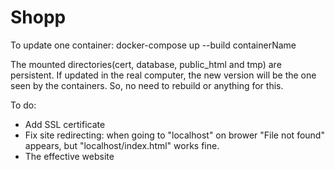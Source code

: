 # Shopp
To update one container: docker-compose up --build containerName

The mounted directories(cert, database, public_html and tmp) are persistent. If updated in the real computer, the new version will be the one seen by the containers. So, no need to rebuild or anything for this.

To do:
- Add SSL certificate
- Fix site redirecting: when going to "localhost" on brower "File not found" appears, but "localhost/index.html" works fine.
- The effective website
